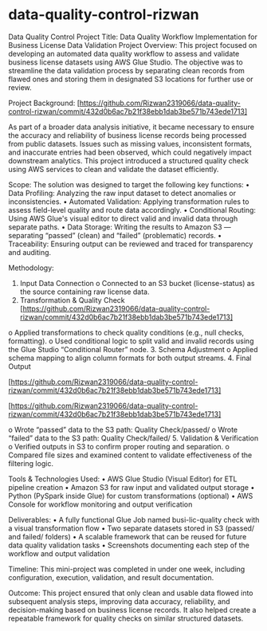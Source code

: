 # data-quality-control-rizwan
Data Quality Control
Project Title: Data Quality Workflow Implementation for Business License Data Validation
Project Overview:
This project focused on developing an automated data quality workflow to assess and validate business license datasets using AWS Glue Studio. The objective was to streamline the data validation process by separating clean records from flawed ones and storing them in designated S3 locations for further use or review.
 
Project Background:
[https://github.com/Rizwan2319066/data-quality-control-rizwan/commit/432d0b6ac7b21f38ebb1dab3be571b743ede1713]
 
As part of a broader data analysis initiative, it became necessary to ensure the accuracy and reliability of business license records being processed from public datasets. Issues such as missing values, inconsistent formats, and inaccurate entries had been observed, which could negatively impact downstream analytics. This project introduced a structured quality check using AWS services to clean and validate the dataset efficiently.
 
Scope:
The solution was designed to target the following key functions:
•	Data Profiling: Analyzing the raw input dataset to detect anomalies or inconsistencies.
•	Automated Validation: Applying transformation rules to assess field-level quality and route data accordingly.
•	Conditional Routing: Using AWS Glue's visual editor to direct valid and invalid data through separate paths.
•	Data Storage: Writing the results to Amazon S3 — separating “passed” (clean) and “failed” (problematic) records.
•	Traceability: Ensuring output can be reviewed and traced for transparency and auditing.
 
Methodology:
1.	Input Data Connection
o	Connected to an S3 bucket (license-status) as the source containing raw license data.
2.	Transformation & Quality Check
 [https://github.com/Rizwan2319066/data-quality-control-rizwan/commit/432d0b6ac7b21f38ebb1dab3be571b743ede1713]

o	Applied transformations to check quality conditions (e.g., null checks, formatting).
o	Used conditional logic to split valid and invalid records using the Glue Studio “Conditional Router” node.
3.	Schema Adjustment
o	Applied schema mapping to align column formats for both output streams.
4.	Final Output
 
[https://github.com/Rizwan2319066/data-quality-control-rizwan/commit/432d0b6ac7b21f38ebb1dab3be571b743ede1713]

[https://github.com/Rizwan2319066/data-quality-control-rizwan/commit/432d0b6ac7b21f38ebb1dab3be571b743ede1713]


o	Wrote “passed” data to the S3 path: Quality Check/passed/
o	Wrote “failed” data to the S3 path: Quality Check/failed/
5.	Validation & Verification
o	Verified outputs in S3 to confirm proper routing and separation.
o	Compared file sizes and examined content to validate effectiveness of the filtering logic.
 
Tools & Technologies Used:
•	AWS Glue Studio (Visual Editor) for ETL pipeline creation
•	Amazon S3 for raw input and validated output storage
•	Python (PySpark inside Glue) for custom transformations (optional)
•	AWS Console for workflow monitoring and output verification
 
Deliverables:
•	A fully functional Glue Job named busi-lic-quality check with a visual transformation flow
•	Two separate datasets stored in S3 (passed/ and failed/ folders)
•	A scalable framework that can be reused for future data quality validation tasks
•	Screenshots documenting each step of the workflow and output validation
 
Timeline:
This mini-project was completed in under one week, including configuration, execution, validation, and result documentation.
 
Outcome:
This project ensured that only clean and usable data flowed into subsequent analysis steps, improving data accuracy, reliability, and decision-making based on business license records. It also helped create a repeatable framework for quality checks on similar structured datasets.
